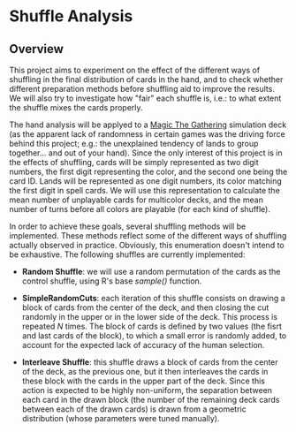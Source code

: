 # Shuffle Analysis

## Overview

This project aims to experiment on the effect of the different ways of shuffling in the final distribution of cards in the hand, and to check whether different preparation methods before shuffling aid to improve the results. We will also try to investigate how "fair" each shuffle is, i.e.: to what extent the shuffle mixes the cards properly. 

The hand analysis will be applyed to a [Magic The Gathering](https://magic.wizards.com/en) simulation deck (as the apparent lack of randomness in certain games was the driving force behind this project; e.g.: the unexplained tendency of lands to group together... and out of your hand). Since the only interest of this project is in the effects of shuffling, cards will be simply represented as two digit numbers, the first digit representing the color, and the second one being the card ID. Lands will be represented as one digit numbers, its color matching the first digit in spell cards. We will use this representation to calculate the mean number of unplayable cards for multicolor decks, and the mean number of turns before all colors are playable (for each kind of shuffle).

In order to achieve these goals, several shuffling methods will be implemented. These methods reflect some of the different ways of shuffling actually observed in practice. Obviously, this enumeration doesn't intend to be exhaustive. The following shuffles are currently implemented:

* **Random Shuffle**: we will use a random permutation of the cards as the control shuffle, using R's base *sample()* function.

* **SimpleRandomCuts**: each iteration of this shuffle consists on drawing a block of cards from the center of the deck, and then closing the cut randomly in the upper or in the lower side of the deck. This process is repeated *N* times. The block of cards is defined by two values (the fisrt and last cards of the block), to which a small error is randomly added, to account for the expected lack of accuracy of the human selection.

* **Interleave Shuffle**: this shuffle draws a block of cards from the center of the deck, as the previous one, but it then interleaves the cards in these block with the cards in the upper part of the deck. Since this action is expected to be highly non-uniform, the separation between each card in the drawn block (the number of the remaining deck cards between each of the drawn cards) is drawn from a geometric distribution (whose parameters were tuned manually).

